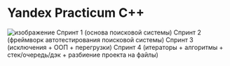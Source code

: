 # Yandex Practicum C++


![изображение](https://user-images.githubusercontent.com/110821533/235255347-38da6cef-ecf6-4186-8bfc-654e7ae7f2f9.png) Спринт 1 (основа поисковой системы)
Спринт 2 (фреймворк автотестирования поисковой системы)
Спринт 3 (исключения + ООП + перегрузки)
Спринт 4 (итераторы + алгоритмы + стек/очередь/дэк + разбиение проекта на файлы)
